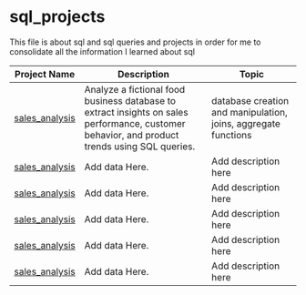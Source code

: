 # sql_projects
This file is about sql and sql queries and projects in order for me to consolidate all the information I learned about sql

| Project Name   | Description | Topic |
|--------------  |-------------|-------|
| [sales_analysis](./sales_analysis) | Analyze a fictional food business database to extract insights on sales performance, customer behavior, and product trends using SQL queries. | database creation and manipulation, joins, aggregate functions |
| [sales_analysis](./sales_analysis) | Add data Here. | Add description here |
| [sales_analysis](./sales_analysis) | Add data Here. | Add description here |
| [sales_analysis](./sales_analysis) | Add data Here. | Add description here |
| [sales_analysis](./sales_analysis) | Add data Here. | Add description here |
| [sales_analysis](./sales_analysis) | Add data Here. | Add description here |

